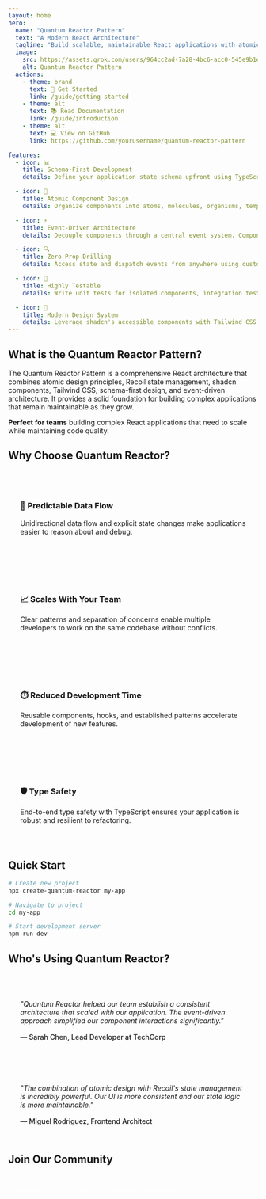 ```yaml
---
layout: home
hero:
  name: "Quantum Reactor Pattern"
  text: "A Modern React Architecture"
  tagline: "Build scalable, maintainable React applications with atomic design, Recoil state management, and event-driven architecture"
  image:
    src: https://assets.grok.com/users/964cc2ad-7a28-4bc6-acc0-545e9b1e2d9e/rKZIoFgZW3DmXEbc-generated_image.jpg
    alt: Quantum Reactor Pattern
  actions:
    - theme: brand
      text: 🚀 Get Started
      link: /guide/getting-started
    - theme: alt
      text: 📚 Read Documentation
      link: /guide/introduction
    - theme: alt
      text: 💻 View on GitHub
      link: https://github.com/yourusername/quantum-reactor-pattern

features:
  - icon: 📊
    title: Schema-First Development
    details: Define your application state schema upfront using TypeScript and Zod for type safety, validation, and better developer experience. Catch errors at compile time instead of runtime.

  - icon: 🧩
    title: Atomic Component Design
    details: Organize components into atoms, molecules, organisms, templates, and pages. Create a consistent design system that scales with your application and team.

  - icon: ⚡
    title: Event-Driven Architecture
    details: Decouple components through a central event system. Components emit events without knowing who's listening, making your application more maintainable and testable.

  - icon: 🔍
    title: Zero Prop Drilling
    details: Access state and dispatch events from anywhere using custom React hooks. Eliminate the need to pass props through multiple component layers, simplifying your component API.

  - icon: 🧪
    title: Highly Testable
    details: Write unit tests for isolated components, integration tests for connected ones, and E2E tests for critical flows. Achieve high test coverage with minimal effort.

  - icon: 🎨
    title: Modern Design System
    details: Leverage shadcn's accessible components with Tailwind CSS to create beautiful, responsive UIs that maintain consistency across your entire application.
---
```


## What is the Quantum Reactor Pattern?

The Quantum Reactor Pattern is a comprehensive React architecture that combines atomic design principles, Recoil state management, shadcn components, Tailwind CSS, schema-first design, and event-driven architecture. It provides a solid foundation for building complex applications that remain maintainable as they grow.

<div class="custom-block tip">
  <p><strong>Perfect for teams</strong> building complex React applications that need to scale while maintaining code quality.</p>
</div>

## Why Choose Quantum Reactor?

<div class="grid-container">
  <div class="grid-item">
    <h3>🔄 Predictable Data Flow</h3>
    <p>Unidirectional data flow and explicit state changes make applications easier to reason about and debug.</p>
  </div>
  <div class="grid-item">
    <h3>📈 Scales With Your Team</h3>
    <p>Clear patterns and separation of concerns enable multiple developers to work on the same codebase without conflicts.</p>
  </div>
  <div class="grid-item">
    <h3>⏱️ Reduced Development Time</h3>
    <p>Reusable components, hooks, and established patterns accelerate development of new features.</p>
  </div>
  <div class="grid-item">
    <h3>🛡️ Type Safety</h3>
    <p>End-to-end type safety with TypeScript ensures your application is robust and resilient to refactoring.</p>
  </div>
</div>

## Quick Start

```bash
# Create new project
npx create-quantum-reactor my-app

# Navigate to project
cd my-app

# Start development server
npm run dev
```

## Who's Using Quantum Reactor?

<div class="testimonials">
  <div class="testimonial">
    <p>"Quantum Reactor helped our team establish a consistent architecture that scaled with our application. The event-driven approach simplified our component interactions significantly."</p>
    <cite>— Sarah Chen, Lead Developer at TechCorp</cite>
  </div>
  <div class="testimonial">
    <p>"The combination of atomic design with Recoil's state management is incredibly powerful. Our UI is more consistent and our state logic is more maintainable."</p>
    <cite>— Miguel Rodriguez, Frontend Architect</cite>
  </div>
</div>

## Join Our Community

<div class="community-section">
  <a href="https://discord.gg/quantum-reactor" class="community-link">Discord</a>
  <a href="https://twitter.com/quantumreactor" class="community-link">Twitter</a>
  <a href="https://github.com/yourusername/quantum-reactor-pattern/discussions" class="community-link">GitHub Discussions</a>
</div>

<style>
.grid-container {
  display: grid;
  grid-template-columns: repeat(auto-fit, minmax(250px, 1fr));
  grid-gap: 2rem;
  margin: 2rem 0;
}
.grid-item {
  padding: 1.5rem;
  background: var(--vp-c-bg-soft);
  border-radius: 8px;
}
.testimonials {
  display: grid;
  grid-template-columns: repeat(auto-fit, minmax(300px, 1fr));
  grid-gap: 1.5rem;
  margin: 2rem 0;
}
.testimonial {
  padding: 1.5rem;
  background: var(--vp-c-bg-soft);
  border-radius: 8px;
  font-style: italic;
}
.testimonial cite {
  display: block;
  margin-top: 1rem;
  font-style: normal;
  font-weight: 500;
}
.community-section {
  display: flex;
  flex-wrap: wrap;
  gap: 1rem;
  margin: 2rem 0;
}
.community-link {
  display: inline-block;
  padding: 0.5rem 1rem;
  background: var(--vp-c-brand);
  color: white;
  border-radius: 4px;
  text-decoration: none;
  font-weight: 500;
}
</style>
